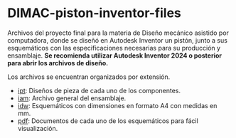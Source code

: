 # DIMAC-piston-inventor-files
Archivos del proyecto final para la materia de Diseño mecánico asistido por computadora, donde se diseñó en Autodesk Inventor un pistón, junto a sus esquemáticos con las especificaciones necesarias para su producción y ensamblaje. **Se recomienda utilizar Autodesk Inventor 2024 o posterior para abrir los archivos de diseño.**

Los archivos se encuentran organizados por extensión.
- [ipt](./files/ipt): Diseños de pieza de cada uno de los componentes.
- [iam](./files/iam): Archivo general del ensamblaje.
- [idw](./files/idw): Esquemáticos con dimensiones en formato A4 con medidas en mm.
- [pdf](./files/pdf): Documentos de cada uno de los esquemáticos para fácil visualización.
